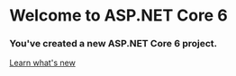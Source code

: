 # Welcome to ASP.NET Core 6

### You've created a new ASP.NET Core 6 project. 
[Learn what's new](https://learn.microsoft.com/en-us/aspnet/core/release-notes/aspnetcore-6.0?view=aspnetcore-6.0)